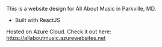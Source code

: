 This is a website design for All About Music in Parkville, MD.

- Built with ReactJS

Hosted on Azure Cloud. Check it out here: https://allaboutmusic.azurewebsites.net
